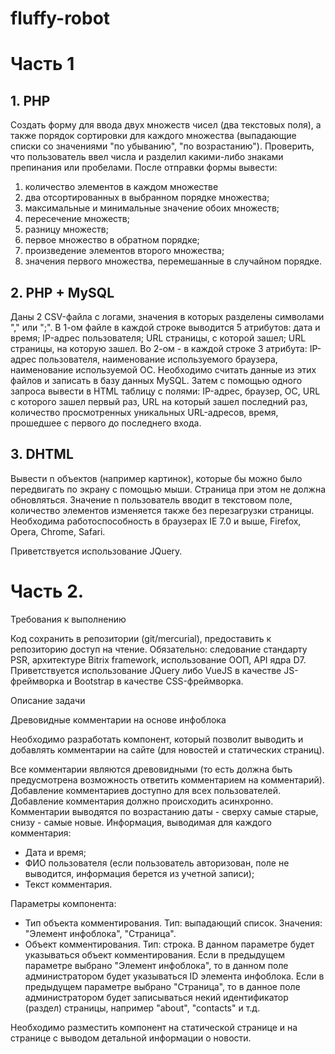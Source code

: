 # fluffy-robot

# Часть 1

## 1. PHP
Создать форму для ввода двух множеств чисел (два текстовых поля), а также порядок сортировки для каждого множества (выпадающие списки со значениями "по убыванию", "по возрастанию"). Проверить, что пользователь ввел числа и разделил какими-либо знаками препинания или пробелами. После отправки формы вывести:
1. количество элементов в каждом множестве
2. два отсортированных в выбранном порядке множества;
3. максимальные и минимальные значение обоих множеств;
4. пересечение множеств;
5. разницу множеств;
6. первое множество в обратном порядке;
7. произведение элементов второго множества;
8. значения первого множества, перемешанные в случайном порядке.

## 2. PHP + MySQL
Даны 2 CSV-файла с логами, значения в которых разделены символами "," или ";". 
В 1-ом файле в каждой строке выводится 5 атрибутов: дата и время; IP-адрес пользователя; URL страницы, с которой зашел; URL страницы, на которую зашел. 
Во 2-ом - в каждой строке 3 атрибута: IP-aдрес пользователя, наименование используемого браузера, наименование используемой ОС.
Необходимо считать данные из этих файлов и записать в базу данных MySQL. 
Затем с помощью одного запроса вывести в HTML таблицу с полями: IP-адрес, браузер, ОС, URL с которого зашел первый раз, URL на который зашел последний раз, количество просмотренных уникальных URL-адресов, время, прошедшее с первого до последнего входа.

## 3. DHTML
Вывести n объектов (например картинок), которые бы можно было передвигать по экрану с помощью мыши. Страница при этом не должна обновляться. Значение n пользователь вводит в текстовом поле, количество элементов изменяется также без перезагрузки страницы.
Необходима работоспособность в браузерах IE 7.0 и выше, Firefox, Opera, Chrome, Safari. 

Приветствуется использование JQuery. 

# Часть 2.

Требования к выполнению 

Код сохранить в репозитории (git/mercurial), предоставить к репозиторию доступ на чтение. 
Обязательно: следование стандарту PSR, архитектуре Bitrix framework, использование ООП, API ядра D7. 
Приветствуется использование JQuery либо VueJS в качестве JS-фреймворка и Bootstrap в качестве CSS-фреймворка. 

Описание задачи 

Древовидные комментарии на основе инфоблока 

Необходимо разработать компонент, который позволит выводить и добавлять комментарии на сайте (для новостей и статических страниц). 

Все комментарии являются древовидными (то есть должна быть предусмотрена возможность ответить комментарием на комментарий). Добавление комментариев доступно для всех пользователей. Добавление комментария должно происходить асинхронно. Комментарии выводятся по возрастанию даты - сверху самые старые, снизу - самые новые. Информация, выводимая для каждого комментария: 

- Дата и время; 
- ФИО пользователя (если пользователь авторизован, поле не выводится, информация берется из учетной записи); 
- Текст комментария. 

Параметры компонента: 
- Тип объекта комментирования. Тип: выпадающий список. Значения: "Элемент инфоблока", "Страница". 
- Объект комментирования. Тип: строка. В данном параметре будет указываться объект комментирования. Если в предыдущем параметре выбрано "Элемент инфоблока", то в данном поле администратором будет указываться ID элемента инфоблока. Если в предыдущем параметре выбрано "Страница", то в данное поле администратором будет записываться некий идентификатор (раздел) страницы, например "about", "contacts" и т.д. 

Необходимо разместить компонент на статической странице и на странице с выводом детальной информации о новости.
